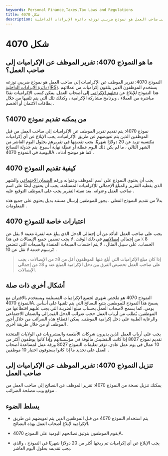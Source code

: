 ```yaml
---
keywords: Personal Finance,Taxes,Tax Laws and Regulations
title: شكل 4070
description: النموذج 4070: تقرير الموظف عن الإكراميات إلى صاحب العمل هو نموذج ضريبي توزعه دائرة الإيرادات الداخلية (IRS). يستخدم الموظفون الذين يتم تعويضهم عن طريق الإكرامية هذا النموذج لإبلاغ أصحاب العمل بهذه النصائح.
---
```


# شكل 4070
## ما هو النموذج 4070: تقرير الموظف عن الإكراميات إلى صاحب العمل؟

النموذج 4070: تقرير الموظف عن الإكراميات إلى صاحب العمل هو نموذج ضريبي توزعه [دائرة الإيرادات الداخلية (IRS)](/irs). يستخدم الموظفون الذين يتلقون إكراميات من عملائهم هذا النموذج للإبلاغ عن [دخلهم الإكرامي](/tipincome) إلى أصحاب العمل. يمكن كسب الإكراميات نقدًا مباشرة من العملاء ، وبرنامج مشاركة الإكرامية ، وكذلك تلك التي يتم تلقيها من خلال بطاقات الائتمان أو الخصم .

## من يمكنه تقديم نموذج 4070؟

نموذج 4070: يتم تقديم تقرير الموظف عن الإكراميات إلى صاحب العمل من قبل الموظفين الذين يتم تعويضهم عن طريق الإكراميات. يجب الإبلاغ عن أي إكراميات مكتسبة تزيد عن 20 دولارًا شهريًا. يجب تقديمها في تقريرهم بحلول اليوم العاشر من الشهر التالي ، ما لم يكن ذلك اليوم عطلة أو عطلة نهاية أسبوع. يتم جدولة النصائح اليومية في النموذج 4070A ، كما هو موضح أدناه .

## كيفية تقديم النموذج 4070

يجب أن يحتوي النموذج على اسم الموظف وعنوانه ورقم [الضمان الاجتماعي](/ssn) والشهر الذي يغطيه التقرير والمبلغ الإجمالي للإكراميات المستلمة. يجب أن يحتوي أيضًا على اسم صاحب العمل وعنوانه. بعد تعبئة التقرير يجب على الموظف التوقيع عليه .

بدلاً من تقديم النموذج الفعلي ، يجوز للموظفين إرسال مستند بديل يحتوي على جميع هذه المعلومات .

## اعتبارات خاصة للنموذج 4070

يجب على صاحب العمل التأكد من أن إجمالي الدخل الذي يبلغ عنه لفترة معينة لا يقل عن 8 ٪ من إجمالي [إيصالاتهم](/gross-receipts) في ذلك الوقت. لا يجب تضمين جميع الإيصالات في هذا الحساب. على سبيل المثال ، لا يتم احتساب المبيعات المنفذة والمبيعات التي تتضمن رسوم خدمة لا تقل عن 10٪ .

> إذا كان مبلغ الإكراميات التي أبلغ عنها الموظفون أقل من 8٪ من الإيصالات ، يجب على صاحب العمل تخصيص الفرق بين دخل الإكرامية المبلغ عنه و 8٪ من إجمالي الإيصالات.

>

## أشكال أخرى ذات صلة

النموذج 4070 هو ملخص شهري لجميع الإكراميات المستلمة ويستخدم بالاقتران مع النموذج 4070A. يسمح هذا النموذج للموظفين بتتبع النصائح التي يتم تلقيها على أساس يومي. كما يسمح لأصحاب العمل بحساب مبلغ الضريبة التي يجب عليهم اقتطاعها من الموظفين. يُطلب من أرباب العمل حجب ضرائب الدخل الفيدرالي والضمان الاجتماعي والرعاية الطبية على دخل إكرامية الموظف. يمكن اقتطاع هذه الضرائب من خلال أجور الموظف أو من خلال طريقة أخرى .

يجب على أرباب العمل الذين يديرون شركات الأطعمة والمشروبات في الولايات المتحدة تقديم نموذج 8027 إذا كانت البقشيش مألوفة في مؤسساتهم وإذا كانوا يوظفون أكثر من 10 عمال في يوم عمل عادي. توفر تعليمات النموذج 8027 ورقة عمل لمساعدة أصحاب العمل على تحديد ما إذا كانوا يستوفون اختبار 10 موظفين .

## تنزيل النموذج 4070: تقرير الموظف عن الإكراميات إلى صاحب العمل

يمكنك تنزيل نسخة من النموذج 4070: تقرير الموظف عن النصائح إلى صاحب العمل من موقع ويب مصلحة الضرائب .

## يسلط الضوء

- يتم استخدام النموذج 4070 من قبل الموظفين الذين يتم تعويضهم عن طريق الإكرامية لإبلاغ أصحاب العمل بهذه النصائح.

- يقوم الموظفون بتوثيق نصائحهم اليومية على النموذج 4070A.

- يجب الإبلاغ عن أي إكراميات تم ربحها أكثر من 20 دولارًا شهريًا في النموذج ، والذي يجب تقديمه بحلول اليوم العاشر.

